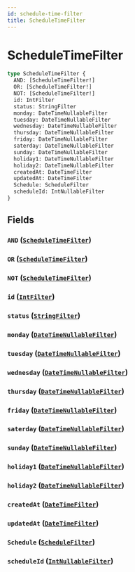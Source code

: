 ```yaml
---
id: schedule-time-filter
title: ScheduleTimeFilter
---
```


 # ScheduleTimeFilter





```graphql
type ScheduleTimeFilter {
  AND: [ScheduleTimeFilter!]
  OR: [ScheduleTimeFilter!]
  NOT: [ScheduleTimeFilter!]
  id: IntFilter
  status: StringFilter
  monday: DateTimeNullableFilter
  tuesday: DateTimeNullableFilter
  wednesday: DateTimeNullableFilter
  thursday: DateTimeNullableFilter
  friday: DateTimeNullableFilter
  saterday: DateTimeNullableFilter
  sunday: DateTimeNullableFilter
  holiday1: DateTimeNullableFilter
  holiday2: DateTimeNullableFilter
  createdAt: DateTimeFilter
  updatedAt: DateTimeFilter
  Schedule: ScheduleFilter
  scheduleId: IntNullableFilter
}
```


## Fields

### `AND` ([`ScheduleTimeFilter`](/inputs/schedule-time-filter))




### `OR` ([`ScheduleTimeFilter`](/inputs/schedule-time-filter))




### `NOT` ([`ScheduleTimeFilter`](/inputs/schedule-time-filter))




### `id` ([`IntFilter`](/inputs/int-filter))




### `status` ([`StringFilter`](/inputs/string-filter))




### `monday` ([`DateTimeNullableFilter`](/inputs/date-time-nullable-filter))




### `tuesday` ([`DateTimeNullableFilter`](/inputs/date-time-nullable-filter))




### `wednesday` ([`DateTimeNullableFilter`](/inputs/date-time-nullable-filter))




### `thursday` ([`DateTimeNullableFilter`](/inputs/date-time-nullable-filter))




### `friday` ([`DateTimeNullableFilter`](/inputs/date-time-nullable-filter))




### `saterday` ([`DateTimeNullableFilter`](/inputs/date-time-nullable-filter))




### `sunday` ([`DateTimeNullableFilter`](/inputs/date-time-nullable-filter))




### `holiday1` ([`DateTimeNullableFilter`](/inputs/date-time-nullable-filter))




### `holiday2` ([`DateTimeNullableFilter`](/inputs/date-time-nullable-filter))




### `createdAt` ([`DateTimeFilter`](/inputs/date-time-filter))




### `updatedAt` ([`DateTimeFilter`](/inputs/date-time-filter))




### `Schedule` ([`ScheduleFilter`](/inputs/schedule-filter))




### `scheduleId` ([`IntNullableFilter`](/inputs/int-nullable-filter))






